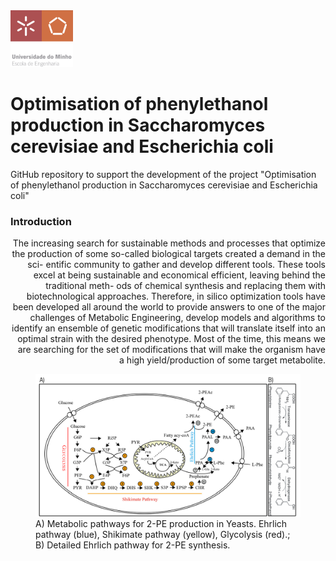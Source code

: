 <img src=https://github.com/ruigomesbioinf/2-PEopt/blob/main/assets/EEUMLOGO.png alt="drawing" width="100"/>

# Optimisation of phenylethanol production in Saccharomyces cerevisiae and Escherichia coli
GitHub repository to support the development of the project "Optimisation of phenylethanol production in Saccharomyces cerevisiae and Escherichia coli"

### Introduction
<p style="text-align: right;">
  The increasing search for sustainable methods and processes that optimize
  the production of some so-called biological targets created a demand in the sci-
  entific community to gather and develop different tools. These tools excel at
  being sustainable and economical efficient, leaving behind the traditional meth-
  ods of chemical synthesis and replacing them with biotechnological approaches.
  Therefore, in silico optimization tools have been developed all around the world
  to provide answers to one of the major challenges of Metabolic Engineering,
  develop models and algorithms to identify an ensemble of genetic modifications
  that will translate itself into an optimal strain with the desired phenotype. Most
  of the time, this means we are searching for the set of modifications that will
  make the organism have a high yield/production of some target metabolite.
 </p>

<figure>
  <img src=https://github.com/ruigomesbioinf/2-PEopt/blob/main/assets/DETAILED_PATHWAY.png alt="drawing" width="900"/>
  <figcaption>A) Metabolic pathways for 2-PE production in Yeasts. Ehrlich pathway (blue),
  Shikimate pathway (yellow), Glycolysis (red).; B) Detailed Ehrlich
  pathway for 2-PE synthesis.</figcaption>
 </figure>
